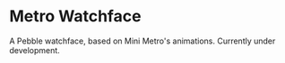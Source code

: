 # Metro Watchface
A Pebble watchface, based on Mini Metro's animations. Currently under development.
